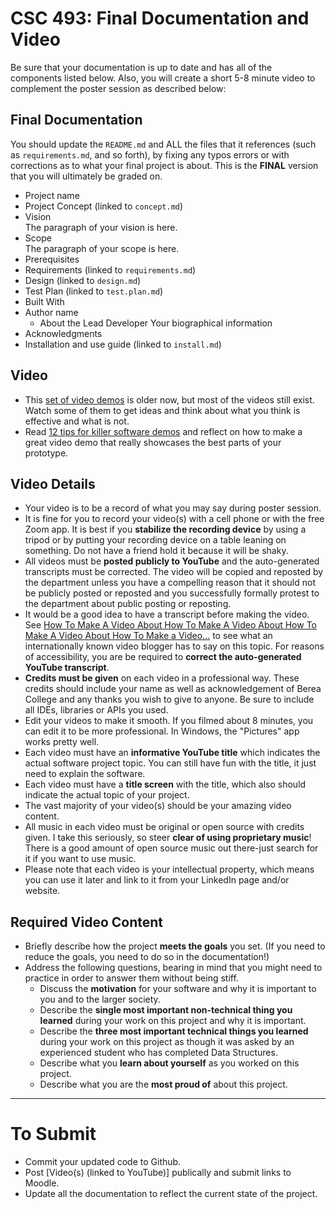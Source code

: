 # CSC 493: Final Documentation and Video

Be sure that your documentation is up to date and has all of the components listed below. Also, you will create a short 5-8 minute video to 
complement the poster session as described below:

## Final Documentation

You should update the <code>README.md</code> and ALL the files that it references (such as <code>requirements.md</code>, and so forth), by fixing 
any typos errors or with corrections as to what your final project is about. This is the **FINAL** version that you will ultimately be graded on.

- Project name
- Project Concept (linked to <code>concept.md</code>)
- Vision<br>
The paragraph of your vision is here.
- Scope<br>
The paragraph of your scope is here.
- Prerequisites
- Requirements (linked to <code>requirements.md</code>)
- Design (linked to <code>design.md</code>)
- Test Plan (linked to <code>test.plan.md</code>)
- Built With
- Author name
  - About the Lead Developer
  Your biographical information 
- Acknowledgments
- Installation and use guide (linked to <code>install.md</code>)

## Video
- This [set of video demos](http://cs.berea.edu/courses/csc493-older/schedule.html) is older now, but most of the videos still exist. Watch some of them to get ideas and think about what you think is effective and what is not.
- Read [12 tips for killer software demos](https://www.cio.com/article/3074817/12-tips-for-killer-software-demos.html) and reflect on how to make a great video demo that really showcases the best parts of your prototype.

## Video Details
- Your video is to be a record of what you may say during poster session.
- It is fine for you to record your video(s) with a cell phone or with the free Zoom app. It is best if you **stabilize the recording device** by using a tripod or by putting your recording device on a table leaning on something. Do not have a friend hold it because it will be shaky.
- All videos must be **posted publicly to YouTube** and the auto-generated transcripts must be corrected. The video will be copied and reposted by the department unless you have a compelling reason that it should not be publicly posted or reposted and you successfully formally protest to the department about public posting or reposting.
- It would be a good idea to have a transcript before making the video. See [How To Make A Video About How To Make A Video About How To Make A
Video About How To Make a Video...](https://www.youtube.com/watch?v=4gZ5rsAHMl4 ) to see what an internationally known video blogger has to say on this topic. For reasons of accessibility, you are be required to **correct the auto-generated YouTube transcript**.
- **Credits must be given** on each video in a professional way. These credits should include your name as well as acknowledgement of Berea College and any thanks you wish to give to anyone. Be sure to include all IDEs, libraries or APIs you used.
- Edit your videos to make it smooth. If you filmed about 8 minutes, you can edit it to be more professional. In Windows, the "Pictures" app works pretty well.
- Each video must have an **informative YouTube title** which indicates the actual software project topic. You can still have fun with the title, it just need to explain the software.
- Each video must have a **title screen** with the title, which also should indicate the actual topic of your project.
- The vast majority of your video(s) should be your amazing video content.
- All music in each video must be original or open source with credits given. I take this seriously, so steer **clear of using proprietary music**! There is a good amount of open source music out there-just search for it if you want to use music.
- Please note that each video is your intellectual property, which means you can use it later and link to it from your LinkedIn page and/or website.

## Required Video Content
- Briefly describe how the project **meets the goals** you set. (If you need to reduce the goals, you need to do so in the documentation!)
- Address the following questions, bearing in mind that you might need to practice in order to answer them without being stiff.
  - Discuss the **motivation** for your software and why it is important to you and to the larger society.
  - Describe the **single most important non-technical thing you learned** during your work on this project and why it is important.
  - Describe the **three most important technical things you learned** during your work on this project as though it was asked by an experienced student who has completed Data Structures.
  - Describe what you **learn about yourself** as you worked on this project.
  - Describe what you are the **most proud of** about this project.

---
# To Submit
  - Commit your updated code to Github.
  - Post [Video(s) (linked to YouTube)] publically and submit links to Moodle.
  - Update all the documentation to reflect the current state of the project.
 
